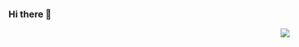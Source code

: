 ### Hi there 👋

<!--
**DingjieFu/DingjieFU** is a ✨ _special_ ✨ repository because its `README.md` (this file) appears on your GitHub profile.

Here are some ideas to get you started:

- 🔭 I’m currently working on ...
- 🌱 I’m currently learning ...
- 👯 I’m looking to collaborate on ...
- 🤔 I’m looking for help with ...
- 💬 Ask me about ...
- 📫 How to reach me: ...
- 😄 Pronouns: ...
- ⚡ Fun fact: ...
-->
<a href="https://github.com/DingjieFu">
<img align="right" src="https://github-readme-stats.vercel.app/api?username=DingjieFu&theme=dracula&show_icons=true&icon_color=CE1D2D&text_color=718096&bg_color=ffffff&hide_title=true">
</a>

<!-- ![DingjieFu's github stats](https://github-readme-stats.vercel.app/api?username=DingjieFu&theme=radical)  -->
